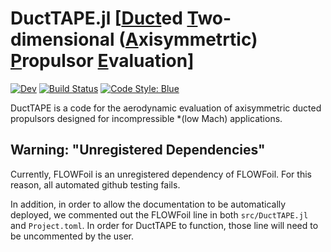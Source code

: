 # DuctTAPE.jl [[Duct](#)ed [T](#)wo-dimensional ([A](#)xisymmetrtic) [P](#)ropulsor [E](#)valuation]

<!-- [![Stable](https://img.shields.io/badge/docs-stable-blue.svg)](https://flow.byu.edu/DuctTAPE.jl/stable) -->
[![Dev](https://img.shields.io/badge/docs-dev-blue.svg)](https://flow.byu.edu/DuctTAPE.jl/dev)
[![Build Status](https://github.com/byuflowlab/DuctTAPE.jl/actions/workflows/CI.yml/badge.svg?branch=main)](https://github.com/byuflowlab/DuctTAPE.jl/actions/workflows/CI.yml?query=branch%3Amain)
[![Code Style: Blue](https://img.shields.io/badge/code%20style-blue-4495d1.svg)](https://github.com/invenia/BlueStyle)

DuctTAPE is a code for the aerodynamic evaluation of axisymmetric ducted propulsors designed for incompressible *(low Mach) applications.


## Warning: "Unregistered Dependencies"
Currently, FLOWFoil is an unregistered dependency of FLOWFoil.
For this reason, all automated github testing fails.

In addition, in order to allow the documentation to be automatically deployed, we commented out the FLOWFoil line in both `src/DuctTAPE.jl` and `Project.toml`.  In order for DuctTAPE to function, those line will need to be uncommented by the user.
